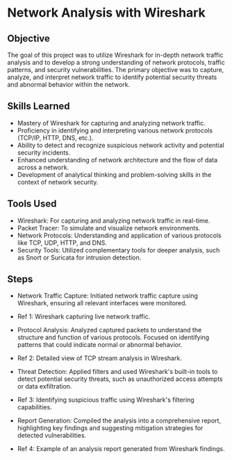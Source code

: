 # Network Analysis with Wireshark
## Objective

The goal of this project was to utilize Wireshark for in-depth network traffic analysis and to develop a strong understanding of network protocols, traffic patterns, and security vulnerabilities. The primary objective was to capture, analyze, and interpret network traffic to identify potential security threats and abnormal behavior within the network.
## Skills Learned

-    Mastery of Wireshark for capturing and analyzing network traffic.
-    Proficiency in identifying and interpreting various network protocols (TCP/IP, HTTP, DNS, etc.).
-    Ability to detect and recognize suspicious network activity and potential security incidents.
-    Enhanced understanding of network architecture and the flow of data across a network.
-    Development of analytical thinking and problem-solving skills in the context of network security.

## Tools Used

-    Wireshark: For capturing and analyzing network traffic in real-time.
-    Packet Tracer: To simulate and visualize network environments.
-    Network Protocols: Understanding and application of various protocols like TCP, UDP, HTTP, and DNS.
-    Security Tools: Utilized complementary tools for deeper analysis, such as Snort or Suricata for intrusion detection.

## Steps

-    Network Traffic Capture: Initiated network traffic capture using Wireshark, ensuring all relevant interfaces were monitored.

-    Ref 1: Wireshark capturing live network traffic.

-    Protocol Analysis: Analyzed captured packets to understand the structure and function of various protocols. Focused on identifying patterns that could indicate normal or abnormal behavior.

-    Ref 2: Detailed view of TCP stream analysis in Wireshark.

-    Threat Detection: Applied filters and used Wireshark's built-in tools to detect potential security threats, such as unauthorized access attempts or data exfiltration.

-    Ref 3: Identifying suspicious traffic using Wireshark's filtering capabilities.

-    Report Generation: Compiled the analysis into a comprehensive report, highlighting key findings and suggesting mitigation strategies for detected vulnerabilities.

-    Ref 4: Example of an analysis report generated from Wireshark findings.
